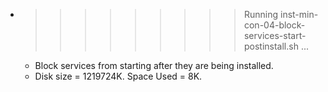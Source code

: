 * >>>>>>>>> Running inst-min-con-04-block-services-start-postinstall.sh ...
  * Block services from starting after they are being installed.
  * Disk size = 1219724K. Space Used = 8K.
